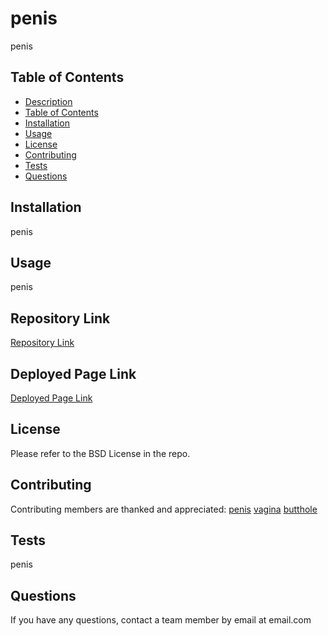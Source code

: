 
# penis
penis

## Table of Contents
- [Description](#description)
- [Table of Contents](#table-of-contents)
- [Installation](#installation)
- [Usage](#usage)
- [License](#license)
- [Contributing](#contributing)
- [Tests](#tests)
- [Questions](#questions)

## Installation
penis

## Usage
penis

## Repository Link
[Repository Link](penis.com)

## Deployed Page Link
[Deployed Page Link](penis.com)

## License
Please refer to the BSD License in the repo.

## Contributing
Contributing members are thanked and appreciated:
[penis](https://github.com/penis)
[vagina](https://github.com/vagina)
[butthole](https://github.com/butthole)
[](https://github.com/)

## Tests
penis

## Questions
If you have any questions, contact a team member by email at email.com